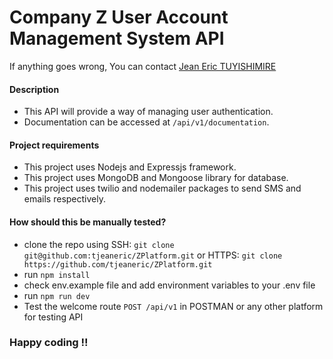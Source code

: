# **Company Z User Account Management System API**

If anything goes wrong, You can contact [Jean Eric TUYISHIMIRE](mailto:ericjohn415@gmail.com)

#### **Description**

- This API will provide a way of managing user authentication.
- Documentation can be accessed at `/api/v1/documentation`.

#### **Project requirements**

- This project uses Nodejs and Expressjs framework.
- This project uses MongoDB and Mongoose library for database.
- This project uses twilio and nodemailer packages to send SMS and emails respectively.

#### **How should this be manually tested?**

- clone the repo using SSH: `git clone git@github.com:tjeaneric/ZPlatform.git`
  or HTTPS: `git clone https://github.com/tjeaneric/ZPlatform.git`
- run `npm install`
- check env.example file and add environment variables to your .env file
- run `npm run dev`
- Test the welcome route `POST /api/v1` in POSTMAN or any other platform for testing API

### Happy coding !!
